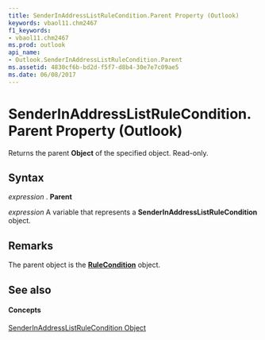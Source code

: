 ```yaml
---
title: SenderInAddressListRuleCondition.Parent Property (Outlook)
keywords: vbaol11.chm2467
f1_keywords:
- vbaol11.chm2467
ms.prod: outlook
api_name:
- Outlook.SenderInAddressListRuleCondition.Parent
ms.assetid: 4830cf6b-bd2d-f5f7-d8b4-30e7e7c09ae5
ms.date: 06/08/2017
---
```



# SenderInAddressListRuleCondition.Parent Property (Outlook)

Returns the parent **Object** of the specified object. Read-only.


## Syntax

 _expression_ . **Parent**

 _expression_ A variable that represents a **SenderInAddressListRuleCondition** object.


## Remarks

The parent object is the **[RuleCondition](rulecondition-object-outlook.md)** object.


## See also


#### Concepts


[SenderInAddressListRuleCondition Object](senderinaddresslistrulecondition-object-outlook.md)

